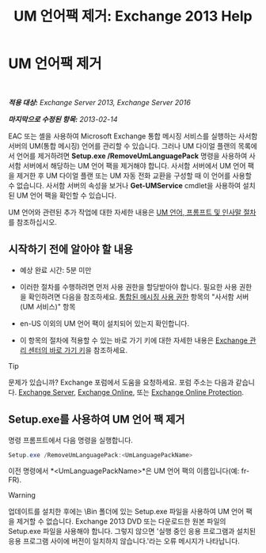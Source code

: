 ﻿---
title: 'UM 언어팩 제거: Exchange 2013 Help'
TOCTitle: UM 언어팩 제거
ms:assetid: a2bc2753-2c25-4ea0-a9d5-e3d42a699c6c
ms:mtpsurl: https://technet.microsoft.com/ko-kr/library/Bb124004(v=EXCHG.150)
ms:contentKeyID: 50483810
ms.date: 05/22/2018
mtps_version: v=EXCHG.150
ms.translationtype: MT
---

# UM 언어팩 제거

 

_**적용 대상:** Exchange Server 2013, Exchange Server 2016_

_**마지막으로 수정된 항목:** 2013-02-14_

EAC 또는 셸을 사용하여 Microsoft Exchange 통합 메시징 서비스를 실행하는 사서함 서버의 UM(통합 메시징) 언어를 관리할 수 있습니다. 그러나 UM 다이얼 플랜의 목록에서 언어를 제거하려면 **Setup.exe /RemoveUmLanguagePack** 명령을 사용하여 사서함 서버에서 해당하는 UM 언어 팩을 제거해야 합니다. 사서함 서버에서 UM 언어 팩을 제거한 후 UM 다이얼 플랜 또는 UM 자동 전화 교환을 구성할 때 이 언어를 사용할 수 없습니다. 사서함 서버의 속성을 보거나 **Get-UMService** cmdlet을 사용하여 설치된 UM 언어 팩을 확인할 수 있습니다.

UM 언어와 관련된 추가 작업에 대한 자세한 내용은 [UM 언어, 프롬프트 및 인사말 절차](um-languages-prompts-and-greetings-procedures-exchange-2013-help.md)를 참조하십시오.

## 시작하기 전에 알아야 할 내용

  - 예상 완료 시간: 5분 미만

  - 이러한 절차를 수행하려면 먼저 사용 권한을 할당받아야 합니다. 필요한 사용 권한을 확인하려면 다음을 참조하세요. [통합된 메시징 사용 권한](unified-messaging-permissions-exchange-2013-help.md) 항목의 "사서함 서버(UM 서비스)" 항목

  - en-US 이외의 UM 언어 팩이 설치되어 있는지 확인합니다.

  - 이 항목의 절차에 적용할 수 있는 바로 가기 키에 대한 자세한 내용은 [Exchange 관리 센터의 바로 가기 키](keyboard-shortcuts-in-the-exchange-admin-center-exchange-online-protection-help.md)을 참조하세요.


> [!TIP]
> 문제가 있습니까? Exchange 포럼에서 도움을 요청하세요. 포럼 주소는 다음과 같습니다. <A href="https://go.microsoft.com/fwlink/p/?linkid=60612">Exchange Server</A>, <A href="https://go.microsoft.com/fwlink/p/?linkid=267542">Exchange Online</A>, 또는 <A href="https://go.microsoft.com/fwlink/p/?linkid=285351">Exchange Online Protection</A>.



## Setup.exe를 사용하여 UM 언어 팩 제거

명령 프롬프트에서 다음 명령을 실행합니다.

```powershell
Setup.exe /RemoveUmLanguagePack:<UmLanguagePackName>
```

이전 명령에서 *\<UmLanguagePackName\>*은 UM 언어 팩의 이름입니다(예: fr-FR).


> [!WARNING]
> 업데이트를 설치한 후에는 \Bin 폴더에 있는 Setup.exe 파일을 사용하여 UM 언어 팩을 제거할 수 없습니다. Exchange 2013 DVD 또는 다운로드한 원본 파일의 Setup.exe 파일을 사용해야 합니다. 그렇지 않으면 '실행 중인 응용 프로그램과 설치된 응용 프로그램 사이에 버전이 일치하지 않습니다.'라는 오류 메시지가 나타납니다.


